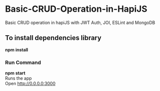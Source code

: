 # Basic-CRUD-Operation-in-HapiJS
Basic CRUD operation in hapiJS with JWT Auth, JOI, ESLint and MongoDB

## To install dependencies library 
**npm install**

### Run Command
**npm start**  <br> 
Runs the app <br> 
Open http://0.0.0.0:3000

